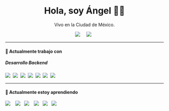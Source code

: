 <h1 align='center'> Hola, soy Ángel 🧑‍💻 </h1>

<p align='center'>
  Vivo en la Ciudad de México.</b> 
</p>


<p align='center'>
  <a href="https://www.linkedin.com/in/angelcaceres/"><img src="https://img.shields.io/badge/linkedin-%230077B5.svg?&style=for-the-badge&logo=linkedin&logoColor=white" /></a>&nbsp;&nbsp;&nbsp;&nbsp;
  <a href="mailto:angelcaceres@outlook.com?subject=Hola%20Angel"><img src="https://img.shields.io/badge/Microsoft_Outlook-0078D4?style=for-the-badge&logo=microsoft-outlook&logoColor=white%22" /></a>&nbsp;&nbsp;

</p>


<hr>

<h4> 🔭 Actualmente trabajo con</h4>

<h5>Desarrollo Backend</h5>
<p >
  <img src="https://img.shields.io/static/v1?style=for-the-badge&message=Apache+Groovy&color=4298B8&logo=Apache+Groovy&logoColor=FFFFFF&label" />&nbsp;&nbsp;<img src="https://img.shields.io/static/v1?style=for-the-badge&message=MariaDB&color=003545&logo=MariaDB&logoColor=FFFFFF&label" />&nbsp;&nbsp;<img src="https://img.shields.io/badge/python%20-%2314354C.svg?&style=for-the-badge&logo=python&logoColor=white" />&nbsp;&nbsp;<img src="https://img.shields.io/static/v1?style=for-the-badge&message=JavaScript&color=222222&logo=JavaScript&logoColor=F7DF1E&label=" />&nbsp;&nbsp;<img src="https://img.shields.io/badge/Bootstrap-563D7C?style=for-the-badge&logo=bootstrap&logoColor=white">&nbsp;&nbsp;<img src="https://img.shields.io/static/v1?style=for-the-badge&message=Java&color=007396&logo=Java&logoColor=FFFFFF&label=" />&nbsp;&nbsp;<img src="https://img.shields.io/static/v1?style=for-the-badge&message=Postman&color=FF6C37&logo=Postman&logoColor=FFFFFF&label" />&nbsp;&nbsp;
</p>
</p>


<hr>

<h4>🌱 Actualmente estoy aprendiendo</h4>
<p >
  <img src="https://img.shields.io/badge/Docker-2496ED?style=for-the-badge&logo=docker&logoColor=white" />&nbsp;&nbsp;&nbsp;&nbsp;<img src="https://img.shields.io/static/v1?style=for-the-badge&message=NumPy&color=013243&logo=NumPy&logoColor=FFFFFF&label=" />&nbsp;&nbsp;&nbsp;<img src="https://img.shields.io/badge/node.js%20-%23339933.svg?&style=for-the-badge&logo=node.js&logoColor=white" />&nbsp;&nbsp;&nbsp;&nbsp;<img src="https://img.shields.io/static/v1?style=for-the-badge&message=React&color=222222&logo=React&logoColor=61DAFB&label=" />&nbsp;&nbsp;&nbsp;<img src="https://img.shields.io/static/v1?style=for-the-badge&message=R&color=276DC3&logo=R&logoColor=FFFFFF&label" />&nbsp;&nbsp;&nbsp;<img src="https://img.shields.io/static/v1?style=for-the-badge&message=TensorFlow&color=FF6F00&logo=TensorFlow&logoColor=FFFFFF&label=" />&nbsp;&nbsp;&nbsp;
</p>




